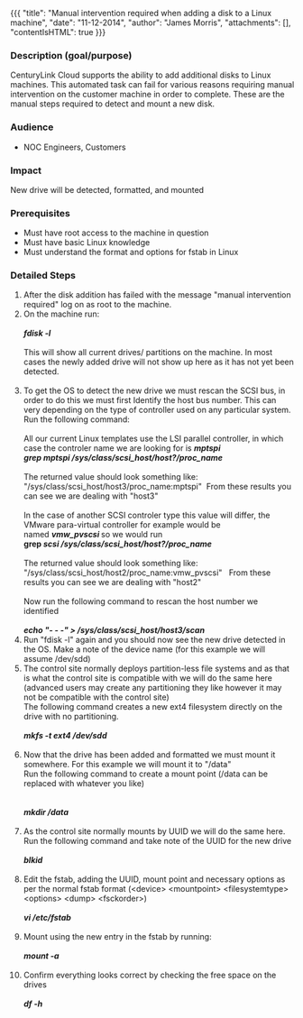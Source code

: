 {{{
  "title": "Manual intervention required when adding a disk to a Linux machine",
  "date": "11-12-2014",
  "author": "James Morris",
  "attachments": [],
  "contentIsHTML": true
}}}

<h3>Description (goal/purpose)</h3>
<p>CenturyLink Cloud supports the ability to add additional disks to Linux machines. This automated task can fail for various reasons requiring manual intervention on the customer machine in order to complete. These are the manual steps required to detect
  and mount a new disk.</p>

<h3>Audience</h3>
<ul>
  <li>NOC Engineers,&nbsp;Customers</li>
</ul>
<h3>Impact</h3>
<p>New drive will be detected, formatted, and mounted</p>
<h3>Prerequisites</h3>
<ul>
  <li>Must have root access to the machine in question</li>
  <li>Must have basic Linux knowledge</li>
  <li>Must understand the format and options for fstab in Linux</li>
</ul>
<h3>Detailed Steps</h3>
<ol>
  <li>After the disk addition has failed with the message "manual intervention required" log on as root to the machine.</li>
  <li>On the machine run:
    <br />
    <br /><em><strong>fdisk -l</strong></em>
    <br />
    <br />This will show all current drives/ partitions on the machine. In most cases the newly added drive will not show up here as it has not yet been detected.
    <br />
    <br />
  </li>
  <li>To get the OS to detect the new drive we must rescan the SCSI bus, in order to do this we must first Identify the host bus number. This can very depending on the type of controller used on any particular system. Run the following command:
    <br />
    <br />All our current Linux templates use the LSI parallel controller, in which case the controler name we are looking for is&nbsp;<em><strong>mptspi</strong></em>
    <br /><em><strong>grep mptspi&nbsp;/sys/class/scsi_host/host?/proc_name<br /></strong></em>
    <br />The returned value should look something like: "/sys/class/scsi_host/host3/proc_name:mptspi" &nbsp;From these results you can see we are dealing with "host3"
    <br />
    <br />In the case of another SCSI controler type this value will differ, the VMware para-virtual controller for example would be named&nbsp;<em><strong>vmw_pvscsi</strong></em><strong>&nbsp;</strong>so we would run
    <br /><strong>grep</strong><em><strong> scsi /sys/class/scsi_host/host?/proc_name</strong></em>
    <br />
    <br />The returned value should look something like: "/sys/class/scsi_host/host2/proc_name:vmw_pvscsi" &nbsp; From these results you can see we are dealing with "host2"
    <br />
    <br />Now run the following command to rescan the host number we identified
    <br />
    <br /><em><strong>echo "- - -" &gt; /sys/class/scsi_host/host3/scan<br /></strong></em>
  </li>
  <li>Run "fdisk -l" again and you should now see the new drive detected in the OS. Make a note of the device name (for this example we will assume /dev/sdd)</li>
  <li>The control site normally deploys partition-less file systems and as that is what the control site is compatible with we will do the same here (advanced users may create any partitioning they like however it may not be compatible with the control site)
    <br
    />The following command creates a new ext4 filesystem directly on the drive with no partitioning.
    <br />
    <br /><em><strong>mkfs -t ext4 /dev/sdd</strong></em>
    <br />
    <br />
  </li>
  <li>Now that the drive has been added and formatted we must mount it somewhere. For this example we will mount it to "/data"
    <br />Run the following command to create a mount point (/data can be replaced with whatever you like)
    <br />
    <br />
    <br /><em><strong>mkdir /data</strong></em>
    <br />
    <br />
  </li>
  <li>As the control site normally mounts by UUID we will do the same here. Run the following command and take note of the UUID for the new drive
    <br />
    <br /><em><strong>blkid</strong></em>
    <br />
    <br />
  </li>
  <li>Edit the fstab, adding the UUID, mount point and necessary options as per the normal fstab format (&lt;device&gt; &lt;mountpoint&gt; &lt;filesystemtype&gt;&lt;options&gt; &lt;dump&gt; &lt;fsckorder&gt;)
    <br />
    <br /><em><strong>vi /etc/fstab</strong></em>
    <br />
    <br />
  </li>
  <li>Mount using the new entry in the fstab by running:
    <br />
    <br /><em><strong>mount -a</strong></em>
    <br />
    <br />
  </li>
  <li>Confirm everything looks correct by checking the free space on the drives
    <br />
    <br /><strong><em>df -h</em></strong>
  </li>
</ol>


<div>&nbsp;</div>
<div>&nbsp;</div>
